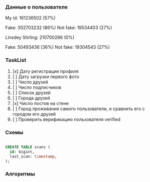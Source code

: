 ### Данные о пользователе

My id: 161236502 (57%)

Fake: 302703232 (86%)
Not fake: 19534403 (27%)

Linsdey Stirling: 210700286 (0%)

Fake: 50493436 (36%)
Not fake: 19304543 (27%)

### TaskList

1. [x] Дату регистрации профиля
2. [ ] Дату загрузки первого фото
3. [ ] Число друзей
4. [ ] Число подписчиков
5. [ ] Список друзей
6. [ ] Города друзей
7. [x] Число постов на стене
8. [ ] Город проживания самого пользователи, и сравнить его с городом его друзей
9. [ ] Проверить верификацию пользователя verified

### Схемы

```SQL

CREATE TABLE scans (
  id: bigint,
  last_scan: timestamp,
);
```

### Алгоритмы
